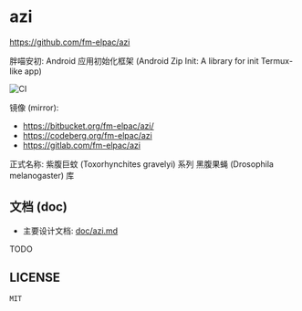 # azi

<https://github.com/fm-elpac/azi>

胖喵安初: Android 应用初始化框架 (Android Zip Init: A library for init
Termux-like app)

![CI](https://github.com/fm-elpac/azi/actions/workflows/ci.yml/badge.svg)

镜像 (mirror):

- <https://bitbucket.org/fm-elpac/azi/>
- <https://codeberg.org/fm-elpac/azi>
- <https://gitlab.com/fm-elpac/azi>

正式名称: 紫腹巨蚊 (Toxorhynchites gravelyi) 系列 黑腹果蝇 (Drosophila
melanogaster) 库

## 文档 (doc)

- 主要设计文档: [doc/azi.md](doc/azi.md)

TODO

## LICENSE

`MIT`

